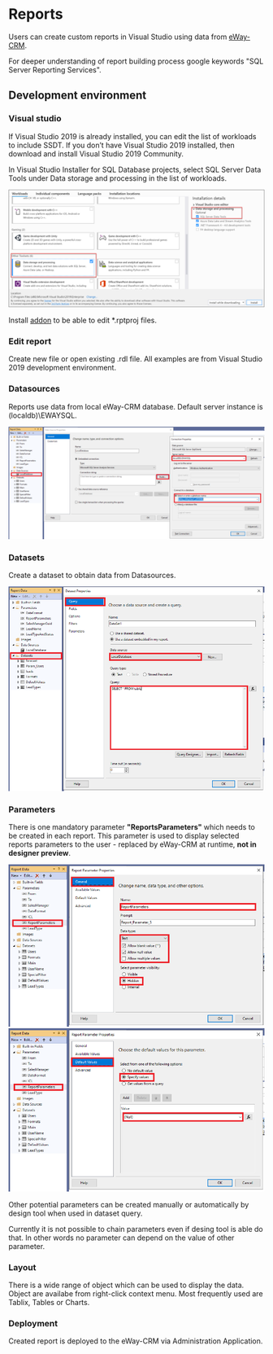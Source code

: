 # Reports
Users can create custom reports in Visual Studio using data from [eWay-CRM](https://www.eway-crm.com).

For deeper understanding of report building process google keywords "SQL Server Reporting Services".

## Development environment

### Visual studio
If Visual Studio 2019 is already installed, you can edit the list of workloads to include SSDT. If you don’t have Visual Studio 2019 installed, then download and install Visual Studio 2019 Community.

In Visual Studio Installer for SQL Database projects, select SQL Server Data Tools under Data storage and processing in the list of workloads.

![visual_studio_installer](Images/visual_studio_installer.png)

Install [addon](https://marketplace.visualstudio.com/items?itemName=ProBITools.MicrosoftReportProjectsforVisualStudio) to be able to edit *.rptproj files.

### Edit report
Create new file or open existing .rdl file. All examples are from Visual Studio 2019 development environment.

### Datasources
Reports use data from local eWay-CRM database. Default server instance is (localdb)\EWAYSQL.

![datasource](Images/datasource.png)

### Datasets
Create a dataset to obtain data from Datasources.

![datasets](Images/datasets.png)

### Parameters
There is one mandatory parameter **"ReportsParameters"** which needs to be created in each report. This parameter is used to display selected reports parameters to the user - replaced by eWay-CRM at runtime, **not in designer preview**.

![parameter_reportparameters_1](Images/parameter_reportparameters_1.png)
![parameter_reportparameters_2](Images/parameter_reportparameters_2.png)

Other potential parameters can be created manually or automatically by design tool when used in dataset query.

Currently it is not possible to chain parameters even if desing tool is able do that. In other words no parameter can depend on the value of other parameter.

### Layout
There is a wide range of object which can be used to display the data. Object are availabe from right-click context menu. Most frequently used are Tablix, Tables or Charts.

### Deployment
Created report is deployed to the eWay-CRM via Administration Application.